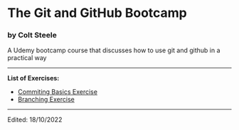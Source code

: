 # The Git and GitHub Bootcamp
### by Colt Steele

A Udemy bootcamp course that discusses how to use git and github in a practical way

---
**List of Exercises:**
*	[Commiting Basics Exercise](https://www.notion.so/Committing-Basics-Exercise-3dc1ef1873ce45e68cedd2265710d7d8)
* [Branching Exercise](https://www.notion.so/Branching-Exercise-b5460c881d56400cb046357d9a430bf8)

---
Edited: 18/10/2022 
